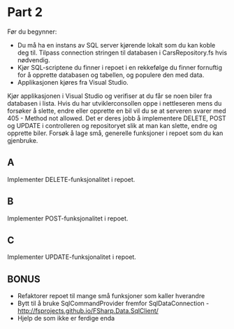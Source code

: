 # Part 2

Før du begynner:
 - Du må ha en instans av SQL server kjørende lokalt som du kan koble deg til. Tilpass connection stringen til databasen i CarsRepository.fs hvis nødvendig.
 - Kjør SQL-scriptene du finner i repoet i en rekkefølge du finner fornuftig for å opprette databasen og tabellen, og populere den med data.
 - Applikasjonen kjøres fra Visual Studio.


 Kjør applikasjonen i Visual Studio og verifiser at du får se noen biler fra databasen i lista. Hvis du har utviklerconsollen oppe i nettleseren mens du forsøker å slette, endre eller opprette en bil vil du se at serveren svarer med 405 - Method not allowed. Det er deres jobb å implementere DELETE, POST og UPDATE i controlleren og repositoryet slik at man kan slette, endre og opprette biler. Forsøk å lage små, generelle funksjoner i repoet som du kan gjenbruke.

## A
Implementer DELETE-funksjonalitet i repoet.

## B
Implementer POST-funksjonalitet i repoet.

## C
Implementer UPDATE-funksjonalitet i repoet.

## BONUS

- Refaktorer repoet til mange små funksjoner som kaller hverandre
- Bytt til å bruke SqlCommandProvider fremfor SqlDataConnection - http://fsprojects.github.io/FSharp.Data.SqlClient/
- Hjelp de som ikke er ferdige enda
